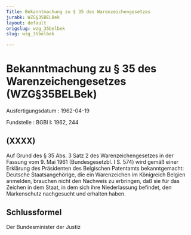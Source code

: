 ```yaml
---
Title: Bekanntmachung zu § 35 des Warenzeichengesetzes
jurabk: WZG§35BELBek
layout: default
origslug: wzg_35belbek
slug: wzg_35belbek

---
```


# Bekanntmachung zu § 35 des Warenzeichengesetzes (WZG§35BELBek)

Ausfertigungsdatum
:   1962-04-19

Fundstelle
:   BGBl I: 1962, 244

## (XXXX)

Auf Grund des § 35 Abs. 3 Satz 2 des Warenzeichengesetzes in der
Fassung vom 9. Mai 1961 (Bundesgesetzbl. I S. 574) wird gemäß einer
Erklärung des Präsidenten des Belgischen Patentamts bekanntgemacht:
Deutsche Staatsangehörige, die ein Warenzeichen im Königreich Belgien
anmelden, brauchen nicht den Nachweis zu erbringen, daß sie für das
Zeichen in dem Staat, in dem sich ihre Niederlassung befindet, den
Markenschutz nachgesucht und erhalten haben.

## Schlussformel

Der Bundesminister der Justiz


